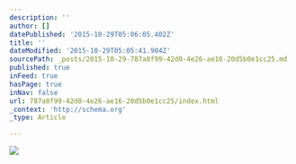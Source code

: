 ```yaml
---
description: ''
author: []
datePublished: '2015-10-29T05:06:05.402Z'
title: ''
dateModified: '2015-10-29T05:05:41.904Z'
sourcePath: _posts/2015-10-29-787a8f99-42d0-4e26-ae16-20d5b0e1cc25.md
published: true
inFeed: true
hasPage: true
inNav: false
url: 787a8f99-42d0-4e26-ae16-20d5b0e1cc25/index.html
_context: 'http://schema.org'
_type: Article

---
```

![](https://the-grid-user-content.s3-us-west-2.amazonaws.com/2342e4f5-08a7-4b27-a355-947d083588c6.png)